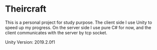 # Theircraft
This is a personal project for study purpose. The client side I use Unity to speed up my progress. On the server side I use pure C# for now, and the client communicates with the server by tcp socket.

Unity Version: 2019.2.0f1
